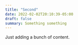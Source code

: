 ```yaml
---
title: "Second"
date: 2022-02-02T20:10:39-05:00
draft: false
summary: Something something
---
```


Just adding a bunch of content.